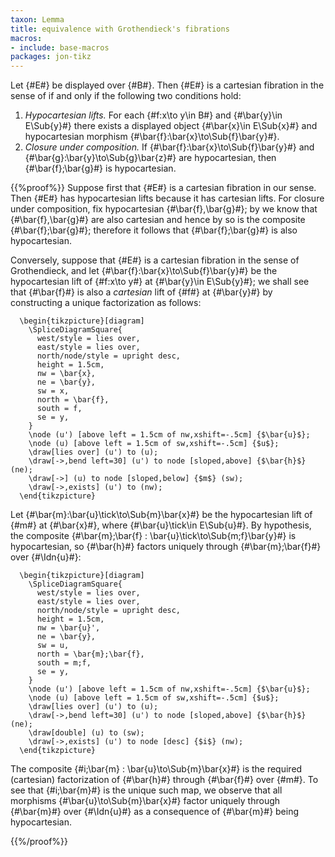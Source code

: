 ```yaml
---
taxon: Lemma
title: equivalence with Grothendieck's fibrations
macros:
- include: base-macros
packages: jon-tikz
---
```


Let {#E#} be displayed over {#B#}. Then {#E#} is a cartesian fibration in the sense of [](frct-0002) if and only if the following two conditions hold:

1. *Hypocartesian lifts.* For each {#f:x\to y\in B#} and {#\bar{y}\in E\Sub{y}#} there
   exists a displayed object {#\bar{x}\in E\Sub{x}#} and hypocartesian morphism
   {#\bar{f}:\bar{x}\to\Sub{f}\bar{y}#}.
2. *Closure under composition.* If {#\bar{f}:\bar{x}\to\Sub{f}\bar{y}#} and
   {#\bar{g}:\bar{y}\to\Sub{g}\bar{z}#} are hypocartesian, then {#\bar{f};\bar{g}#}
   is hypocartesian.

{{%proof%}}
Suppose first that {#E#} is a cartesian fibration in our sense. Then
{#E#} has hypocartesian lifts because it has cartesian lifts. For closure under
composition, fix hypocartesian {#\bar{f},\bar{g}#}; by [](frct-002C) we know that
{#\bar{f},\bar{g}#} are also cartesian and hence by [](frct-001H) so is the composite {#\bar{f};\bar{g}#}; therefore it follows
that {#\bar{f};\bar{g}#} is also hypocartesian.

Conversely, suppose that {#E#} is a cartesian fibration in the sense of
Grothendieck, and let {#\bar{f}:\bar{x}\to\Sub{f}\bar{y}#} be the hypocartesian
lift of {#f:x\to y#} at {#\bar{y}\in E\Sub{y}#}; we shall see that {#\bar{f}#} is also
a *cartesian* lift of {#f#} at {#\bar{y}#} by constructing a unique factorization as
follows:
```render-latex
  \begin{tikzpicture}[diagram]
    \SpliceDiagramSquare{
      west/style = lies over,
      east/style = lies over,
      north/node/style = upright desc,
      height = 1.5cm,
      nw = \bar{x},
      ne = \bar{y},
      sw = x,
      north = \bar{f},
      south = f,
      se = y,
    }
    \node (u') [above left = 1.5cm of nw,xshift=-.5cm] {$\bar{u}$};
    \node (u) [above left = 1.5cm of sw,xshift=-.5cm] {$u$};
    \draw[lies over] (u') to (u);
    \draw[->,bend left=30] (u') to node [sloped,above] {$\bar{h}$} (ne);
    \draw[->] (u) to node [sloped,below] {$m$} (sw);
    \draw[->,exists] (u') to (nw);
  \end{tikzpicture}
```
Let {#\bar{m}:\bar{u}\tick\to\Sub{m}\bar{x}#} be the hypocartesian lift of
{#m#} at {#\bar{x}#}, where {#\bar{u}\tick\in E\Sub{u}#}. By hypothesis, the
composite {#\bar{m};\bar{f} : \bar{u}\tick\to\Sub{m;f}\bar{y}#} is
hypocartesian, so {#\bar{h}#} factors uniquely through {#\bar{m};\bar{f}#} over
{#\Idn{u}#}:
```render-latex
  \begin{tikzpicture}[diagram]
    \SpliceDiagramSquare{
      west/style = lies over,
      east/style = lies over,
      north/node/style = upright desc,
      height = 1.5cm,
      nw = \bar{u}',
      ne = \bar{y},
      sw = u,
      north = \bar{m};\bar{f},
      south = m;f,
      se = y,
    }
    \node (u') [above left = 1.5cm of nw,xshift=-.5cm] {$\bar{u}$};
    \node (u) [above left = 1.5cm of sw,xshift=-.5cm] {$u$};
    \draw[lies over] (u') to (u);
    \draw[->,bend left=30] (u') to node [sloped,above] {$\bar{h}$} (ne);
    \draw[double] (u) to (sw);
    \draw[->,exists] (u') to node [desc] {$i$} (nw);
  \end{tikzpicture}
```
The composite {#i;\bar{m} : \bar{u}\to\Sub{m}\bar{x}#} is the required (cartesian)
factorization of {#\bar{h}#} through {#\bar{f}#} over {#m#}. To see that {#i;\bar{m}#}
is the unique such map, we observe that all morphisms {#\bar{u}\to\Sub{m}\bar{x}#}
factor uniquely through {#\bar{m}#} over {#\Idn{u}#} as a consequence of {#\bar{m}#}
being hypocartesian.

{{%/proof%}}
